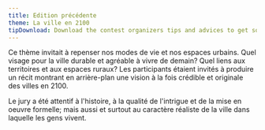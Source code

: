 ```yaml
---
title: Edition précédente
theme: La ville en 2100
tipDownload: Download the contest organizers tips and advices to get some guidance for your application!
---
```


Ce thème invitait à repenser nos modes de vie et nos espaces urbains. Quel visage pour la ville durable et agréable à vivre de demain? Quel liens aux territoires et aux espaces ruraux? Les participants étaient invités à produire un récit montrant en arrière-plan une vision à la fois crédible et originale des villes en 2100.

Le jury a été attentif à l'histoire, à la qualité de l'intrigue et de la mise en oeuvre formelle; mais aussi et surtout au caractère réaliste de la ville dans laquelle les gens vivent.

